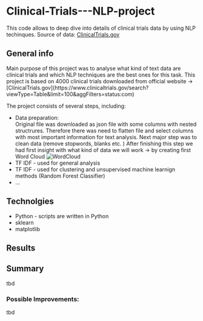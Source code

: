 # Clinical-Trials---NLP-project
This code allows to deep dive into details of clinical trials data by using NLP techinques. Source of data: [ClinicalTrials.gov](https://www.clinicaltrials.gov/search?viewType=Table&limit=100&aggFilters=status:com)

## General info <a name="general-info"></a>

<p>Main purpose of this project was to analyse what kind of text data are clinical trials and which NLP techniques are the best ones for this task. 
  This project is based on 4000 clinical trials downloaded from official website ->  [ClinicalTrials.gov](https://www.clinicaltrials.gov/search?viewType=Table&limit=100&aggFilters=status:com)
    
The project consists of several steps, including:</p>

* Data preparation:  
  Original file was downloaded as json file with some columns with nested structrures. Therefore there was need to flatten file and select columns with most important information for text analysis. Next major step was to clean data (remove stopwords, blanks etc. )
  After finishing this step we had first insight with what kind of data we will work -> by creating first Word Cloud
  ![WordCloud]()
* TF IDF - used for general analysis  
* TF IDF - used for clustering and unsupervised machine learnign methods (Random Forest Classifier)
* ...


## Technolgies <a name="technologies/libraries"></a>
<ul>
<li>Python -  scripts are written in Python</li>
<li>sklearn</li>
<li>matplotlib</li>
</ul>


## Results 


## Summary
tbd 

### Possible Improvements:
tbd
